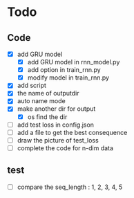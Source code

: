 # Todo
## Code
- [x] add GRU model
    - [x] add GRU model in rnn_model.py
    - [x] add option in train_rnn.py
    - [x] modify model in train_rnn.py
- [x] add script
- [x] the name of  outputdir
- [x] auto name mode
- [x] make another dir for output
    - [x] os find the dir
- [ ] add test loss in config.json
- [ ] add a file to get the best consequence
- [ ] draw the picture of test_loss
- [ ] complete the code for n-dim data

## test
- [ ] compare the seq_length : 1, 2, 3, 4, 5